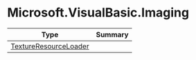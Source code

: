 ﻿
# Microsoft.VisualBasic.Imaging

|Type|Summary|
|----|-------|
|<a href="#" onClick="load('/docs/Microsoft.VisualBasic.Imaging/TextureResourceLoader.md')">TextureResourceLoader</a>||

